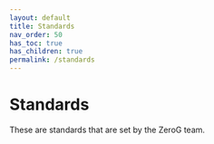 ```yaml
---
layout: default
title: Standards
nav_order: 50
has_toc: true
has_children: true
permalink: /standards
---
```


# Standards

These are standards that are set by the ZeroG team.